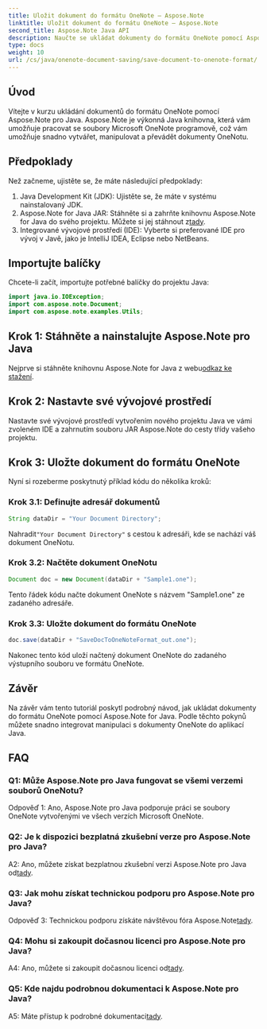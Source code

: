```yaml
---
title: Uložit dokument do formátu OneNote – Aspose.Note
linktitle: Uložit dokument do formátu OneNote – Aspose.Note
second_title: Aspose.Note Java API
description: Naučte se ukládat dokumenty do formátu OneNote pomocí Aspose.Note pro Java. Postupujte podle našeho podrobného průvodce pro bezproblémovou integraci.
type: docs
weight: 10
url: /cs/java/onenote-document-saving/save-document-to-onenote-format/
---
```

## Úvod

Vítejte v kurzu ukládání dokumentů do formátu OneNote pomocí Aspose.Note pro Java. Aspose.Note je výkonná Java knihovna, která vám umožňuje pracovat se soubory Microsoft OneNote programově, což vám umožňuje snadno vytvářet, manipulovat a převádět dokumenty OneNotu.

## Předpoklady

Než začneme, ujistěte se, že máte následující předpoklady:

1. Java Development Kit (JDK): Ujistěte se, že máte v systému nainstalovaný JDK.
2.  Aspose.Note for Java JAR: Stáhněte si a zahrňte knihovnu Aspose.Note for Java do svého projektu. Můžete si jej stáhnout z[tady](https://releases.aspose.com/note/java/).
3. Integrované vývojové prostředí (IDE): Vyberte si preferované IDE pro vývoj v Javě, jako je IntelliJ IDEA, Eclipse nebo NetBeans.

## Importujte balíčky

Chcete-li začít, importujte potřebné balíčky do projektu Java:

```java
import java.io.IOException;
import com.aspose.note.Document;
import com.aspose.note.examples.Utils;
```

## Krok 1: Stáhněte a nainstalujte Aspose.Note pro Java

Nejprve si stáhněte knihovnu Aspose.Note for Java z webu[odkaz ke stažení](https://releases.aspose.com/note/java/).

## Krok 2: Nastavte své vývojové prostředí

Nastavte své vývojové prostředí vytvořením nového projektu Java ve vámi zvoleném IDE a zahrnutím souboru JAR Aspose.Note do cesty třídy vašeho projektu.

## Krok 3: Uložte dokument do formátu OneNote

Nyní si rozeberme poskytnutý příklad kódu do několika kroků:

### Krok 3.1: Definujte adresář dokumentů

```java
String dataDir = "Your Document Directory";
```

 Nahradit`"Your Document Directory"` s cestou k adresáři, kde se nachází váš dokument OneNotu.

### Krok 3.2: Načtěte dokument OneNotu

```java
Document doc = new Document(dataDir + "Sample1.one");
```

Tento řádek kódu načte dokument OneNote s názvem "Sample1.one" ze zadaného adresáře.

### Krok 3.3: Uložte dokument do formátu OneNote

```java
doc.save(dataDir + "SaveDocToOneNoteFormat_out.one");
```

Nakonec tento kód uloží načtený dokument OneNote do zadaného výstupního souboru ve formátu OneNote.

## Závěr

Na závěr vám tento tutoriál poskytl podrobný návod, jak ukládat dokumenty do formátu OneNote pomocí Aspose.Note for Java. Podle těchto pokynů můžete snadno integrovat manipulaci s dokumenty OneNote do aplikací Java.

## FAQ

### Q1: Může Aspose.Note pro Java fungovat se všemi verzemi souborů OneNotu?

Odpověď 1: Ano, Aspose.Note pro Java podporuje práci se soubory OneNote vytvořenými ve všech verzích Microsoft OneNote.

### Q2: Je k dispozici bezplatná zkušební verze pro Aspose.Note pro Java?

 A2: Ano, můžete získat bezplatnou zkušební verzi Aspose.Note pro Java od[tady](https://releases.aspose.com/).

### Q3: Jak mohu získat technickou podporu pro Aspose.Note pro Java?

 Odpověď 3: Technickou podporu získáte návštěvou fóra Aspose.Note[tady](https://forum.aspose.com/c/note/28).

### Q4: Mohu si zakoupit dočasnou licenci pro Aspose.Note pro Java?

 A4: Ano, můžete si zakoupit dočasnou licenci od[tady](https://purchase.aspose.com/temporary-license/).

### Q5: Kde najdu podrobnou dokumentaci k Aspose.Note pro Java?

 A5: Máte přístup k podrobné dokumentaci[tady](https://reference.aspose.com/note/java/).